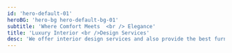 ```yaml
---
id: 'hero-default-01'
heroBG: 'hero-bg hero-default-bg-01'
subtitle: 'Where Comfort Meets  <br /> Elegance'
title: 'Luxury Interior <br />Design Services'
desc: 'We offer interior design services and also provide the best furniture for yours  <br /> We cater to your design needs'
---
```

